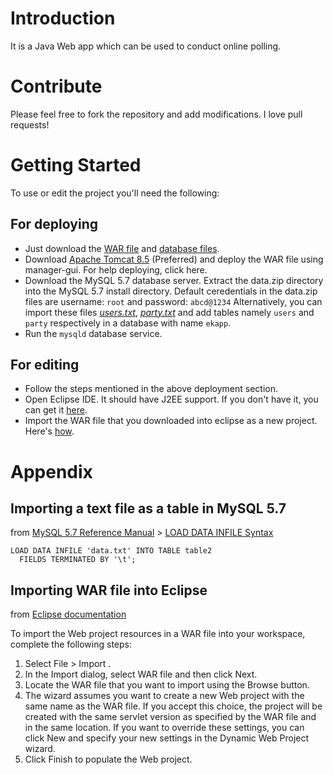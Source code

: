 # Introduction
It is a Java Web app which can be used to conduct online polling.

# Contribute
Please feel free to fork the repository and add modifications. I love pull requests!

# Getting Started
To use or edit the project you'll need the following:
## For deploying
* Just download the [WAR file](https://github.com/m4mukulgarg/ekapp/blob/master/release/ekapp.war) and [database files](https://github.com/m4mukulgarg/ekapp/blob/master/release/data.zip).
* Download [Apache Tomcat 8.5](https://tomcat.apache.org/download-80.cgi) (Preferred) and deploy the WAR file using manager-gui. For help deploying, click here.
* Download the MySQL 5.7 database server. Extract the data.zip directory into the MySQL 5.7 install directory. Default ceredentials in the data.zip files are username: ```root``` and password: ```abcd@1234```
Alternatively, you can import these files [_users.txt_](https://github.com/m4mukulgarg/ekapp/blob/master/release/users.txt), [_party.txt_](https://github.com/m4mukulgarg/ekapp/blob/master/release/party.txt) and  add tables namely ```users``` and ```party``` respectively in a database with name ```ekapp```.
* Run the ```mysqld``` database service.

## For editing
* Follow the steps mentioned in the above deployment section.
* Open Eclipse IDE. It should have J2EE support. If you don't have it, you can get it [here](http://www.eclipse.org/downloads/packages/eclipse-ide-java-ee-developers/oxygen2).
* Import the WAR file that you downloaded into eclipse as a new project. Here's [how](#contribute).

















# Appendix
## Importing a text file as a table in MySQL 5.7
from [MySQL 5.7 Reference Manual](https://dev.mysql.com/doc/refman/5.7/en/) > [LOAD DATA INFILE Syntax](https://dev.mysql.com/doc/refman/5.7/en/load-data.html)

```
LOAD DATA INFILE 'data.txt' INTO TABLE table2
  FIELDS TERMINATED BY '\t';
```

## Importing WAR file into Eclipse 
from [Eclipse documentation](https://help.eclipse.org/mars/index.jsp?topic=%2Forg.eclipse.wst.webtools.doc.user%2Ftopics%2Ftwimpwar.html)

To import the Web project resources in a WAR file into your workspace, complete the following steps:

1. Select File > Import .
2. In the Import dialog, select WAR file and then click Next.
3. Locate the WAR file that you want to import using the Browse button.
4. The wizard assumes you want to create a new Web project with the same name as the WAR file. If you accept this choice, the project will be created with the same servlet version as specified by the WAR file and in the same location. If you want to override these settings, you can click New and specify your new settings in the Dynamic Web Project wizard.
5. Click Finish to populate the Web project.
